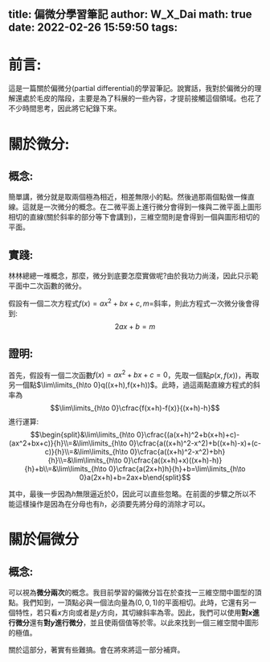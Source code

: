 title: 偏微分學習筆記
author: W_X_Dai
math: true
date: 2022-02-26 15:59:50
tags:
---
# 前言:

這是一篇關於偏微分(partial differential)的學習筆記。說實話，我對於偏微分的理解還處於毛皮的階段，主要是為了科展的一些內容，才提前接觸這個領域。也花了不少時間思考，因此將它紀錄下來。

<!--mord-->

# 關於微分:

## 概念:

簡單講，微分就是取兩個極為相近，相差無限小的點。然後過那兩個點做一條直線。這就是一次微分的概念。在二微平面上進行微分會得到一條與二微平面上圖形相切的直線(關於斜率的部分等下會講到)，三維空間則是會得到一個與圖形相切的平面。

## 實踐:

林林總總一堆概念，那麼，微分到底要怎麼實做呢?由於我功力尚淺，因此只示範平面中二次函數的微分。

假設有一個二次方程式$f(x)=ax^2+bx+c, m=$斜率，則此方程式一次微分後會得到:$$2ax+b=m$$

## 證明:

首先，假設有一個二次函數$f(x)=ax^2+bx+c=0$，先取一個點$p(x,f(x))$，再取另一個點$\lim\limits_{h\to 0}q((x+h),f(x+h))$。此時，過這兩點直線方程式的斜率為$$\lim\limits_{h\to 0}\cfrac{f(x+h)-f(x)}{(x+h)-h}$$進行運算:$$\begin{split}&\lim\limits_{h\to 0}\cfrac{(a(x+h)^2+b(x+h)+c)-(ax^2+bx+c)}{h}\\=&\lim\limits_{h\to 0}\cfrac{a((x+h)^2-x^2)+b((x+h)-x)+(c-c)}{h}\\=&\lim\limits_{h\to 0}\cfrac{a((x+h)^2-x^2)+bh}{h}\\=&\lim\limits_{h\to 0}\cfrac{a((x+h)+x)((x+h)-h)}{h}+b\\=&\lim\limits_{h\to 0}\cfrac{a(2x+h)h}{h}+b=\lim\limits_{h\to 0}a(2x+h)+b=2ax+b\end{split}$$

其中，最後一步因為$h$無限逼近於0，因此可以直些忽略。在前面的步驟之所以不能這樣操作是因為在分母也有$h$，必須要先將分母的消除才可以。

# 關於偏微分

## 概念:

可以視為**微分兩次**的概念。我目前學習的偏微分旨在於查找一三維空間中圖型的頂點。我們知到，一頂點必與一個法向量為$(0,0,1)$的平面相切。此時，它還有另一個特性，若只看$x$方向或者是$y$方向，其切線斜率為零。因此，我們可以使用**對$x$進行微分**還有**對$y$進行微分**，並且使兩個值等於零。以此來找到一個三維空間中圖形的極值。

關於這部分，著實有些難搞。會在將來將這一部分補齊。